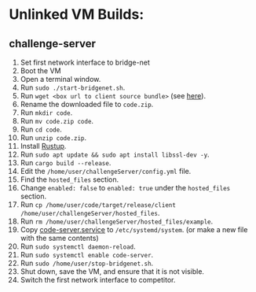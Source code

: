 # Unlinked VM Builds:

## challenge-server

1. Set first network interface to bridge-net
1. Boot the VM
1. Open a terminal window.
1. Run `sudo ./start-bridgenet.sh`.
1. Run `wget <box url to client source bundle>` (see [here](https://stackoverflow.com/questions/46239248/how-to-download-a-file-from-box-using-wget)).
1. Rename the downloaded file to `code.zip`.
1. Run `mkdir code`.
1. Run `mv code.zip code`.
1. Run `cd code`.
1. Run `unzip code.zip`.
1. Install [Rustup](https://rustup.rs/).
1. Run `sudo apt update && sudo apt install libssl-dev -y`.
1. Run `cargo build --release`.
1. Edit the `/home/user/challengeServer/config.yml` file.
1. Find the `hosted_files` section.
1. Change `enabled: false` to `enabled: true` under the `hosted_files` section.
1. Run `cp /home/user/code/target/release/client /home/user/challengeServer/hosted_files`.
1. Run `rm /home/user/challengeServer/hosted_files/example`.
1. Copy [code-server.service](./code-server.service) to `/etc/systemd/system`. (or make a new file with the same contents)
1. Run `sudo systemctl daemon-reload`.
1. Run `sudo systemctl enable code-server`.
1. Run `sudo /home/user/stop-bridgenet.sh`.
1. Shut down, save the VM, and ensure that it is not visible.
1. Switch the first network interface to competitor.
